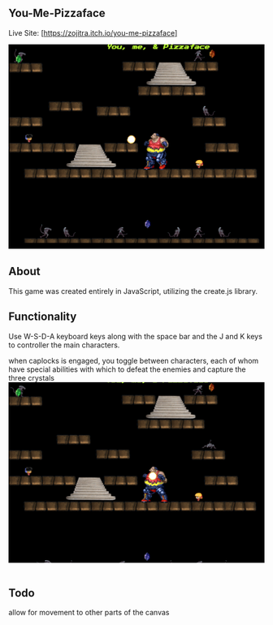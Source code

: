 ## You-Me-Pizzaface

Live Site: [https://zojitra.itch.io/you-me-pizzaface]

![Desktop](pizza1.png)


## About

This game was created entirely in JavaScript, utilizing the create.js library. 

## Functionality

Use W-S-D-A keyboard keys along with the space bar and the J and K keys to controller the main characters.

when caplocks is engaged, you toggle between characters, each of whom have special abilities with which to defeat the enemies and capture the three crystals
![Desktop](pizza2.png)


```javascript

```



## Todo

allow for movement to other parts of the canvas
